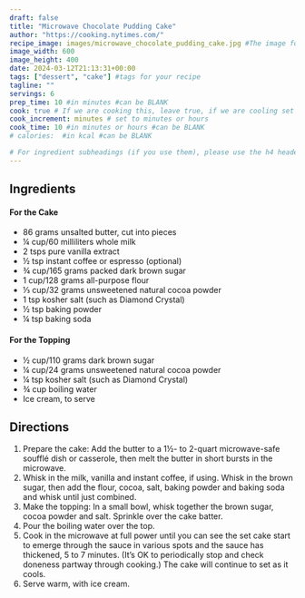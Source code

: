 ```yaml
---
draft: false
title: "Microwave Chocolate Pudding Cake"
author: "https://cooking.nytimes.com/"
recipe_image: images/microwave_chocolate_pudding_cake.jpg #The image for your recipe
image_width: 600
image_height: 400
date: 2024-03-12T21:13:31+00:00
tags: ["dessert", "cake"] #tags for your recipe
tagline: ""
servings: 6
prep_time: 10 #in minutes #can be BLANK
cook: true # If we are cooking this, leave true, if we are cooling set to false
cook_increment: minutes # set to minutes or hours
cook_time: 10 #in minutes or hours #can be BLANK
# calories:  #in kcal #can be BLANK

# For ingredient subheadings (if you use them), please use the h4 header.  For print view I have those elements targeted
---
```



## Ingredients

#### For the Cake
- 86 grams unsalted butter, cut into pieces
- ¼ cup/60 milliliters whole milk
- 2 tsps pure vanilla extract
- ½ tsp instant coffee or espresso (optional)
- ¾ cup/165 grams packed dark brown sugar
- 1 cup/128 grams all-purpose flour
- ⅓ cup/32 grams unsweetened natural cocoa powder
- 1 tsp kosher salt (such as Diamond Crystal)
- ½ tsp baking powder
- ¼ tsp baking soda
#### For the Topping
- ½ cup/110 grams dark brown sugar
- ¼ cup/24 grams unsweetened natural cocoa powder
- ¼ tsp kosher salt (such as Diamond Crystal)
- ¾ cup boiling water
- Ice cream, to serve

## Directions

1. Prepare the cake: Add the butter to a 1½- to 2-quart microwave-safe soufflé dish or casserole, then melt the butter in short bursts in the microwave.
2. Whisk in the milk, vanilla and instant coffee, if using. Whisk in the brown sugar, then add the flour, cocoa, salt, baking powder and baking soda and whisk until just combined.
3. Make the topping: In a small bowl, whisk together the brown sugar, cocoa powder and salt. Sprinkle over the cake batter.
4. Pour the boiling water over the top.
5. Cook in the microwave at full power until you can see the set cake start to emerge through the sauce in various spots and the sauce has thickened, 5 to 7 minutes. (It’s OK to periodically stop and check doneness partway through cooking.) The cake will continue to set as it cools.
6. Serve warm, with ice cream.
